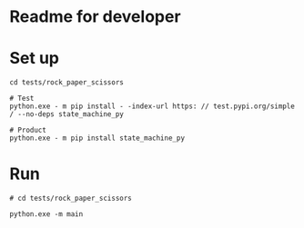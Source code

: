 # Readme for developer

# Set up

```shell
cd tests/rock_paper_scissors

# Test
python.exe - m pip install - -index-url https: // test.pypi.org/simple / --no-deps state_machine_py

# Product
python.exe - m pip install state_machine_py
```

# Run

```shell
# cd tests/rock_paper_scissors

python.exe -m main
```
